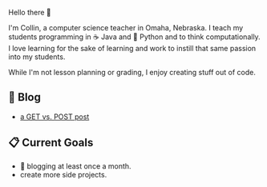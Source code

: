 Hello there 👋

I'm Collin, a computer science teacher in Omaha, Nebraska. I teach my students programming in ☕ Java and 🐍 Python and to think computationally.  I love learning for the sake of learning and work to instill that same passion into my students.  

While I'm not lesson planning or grading, I enjoy creating stuff out of code.  

## :pushpin: Blog
- [a GET vs. POST post](https://collinholmquist.github.io/posts/getvpost/)

## 📋 Current Goals 

- :calendar: blogging at least once a month.  
- create more side projects.  


